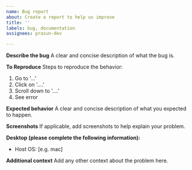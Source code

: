 ```yaml
---
name: Bug report
about: Create a report to help us improve
title: ''
labels: bug, documentation
assignees: prasun-dev

---
```


**Describe the bug**
A clear and concise description of what the bug is.

**To Reproduce**
Steps to reproduce the behavior:
1. Go to '...'
2. Click on '....'
3. Scroll down to '....'
4. See error

**Expected behavior**
A clear and concise description of what you expected to happen.

**Screenshots**
If applicable, add screenshots to help explain your problem.

**Desktop (please complete the following information):**
 - Host OS: [e.g. mac]


**Additional context**
Add any other context about the problem here.
